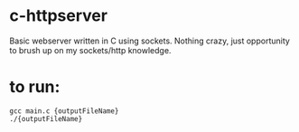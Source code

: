# c-httpserver
Basic webserver written in C using sockets.
Nothing crazy, just opportunity to brush up on my sockets/http knowledge.

# to run:
```
gcc main.c {outputFileName}
./{outputFileName}
```